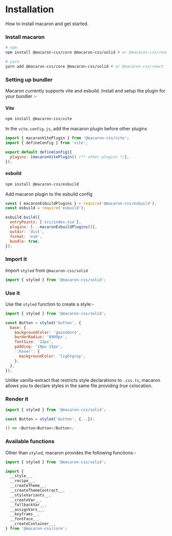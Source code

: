 # Installation

How to install macaron and get started.

### Install macaron

```bash
# npm
npm install @macaron-css/core @macaron-css/solid # or @macaron-css/react

# yarn
yarn add @macaron-css/core @macaron-css/solid # or @macaron-css/react
```

### Setting up bundler

Macaron currently supports vite and esbuild. Install and setup the plugin for your bundler :-

#### Vite

```bash
npm install @macaron-css/vite
```

In the `vite.config.js`, add the macaron plugin before other plugins

```js line=5
import { macaronVitePlugin } from '@macaron-css/vite';
import { defineConfig } from 'vite';

export default defineConfig({
  plugins: [macaronVitePlugin() /** other plugins */],
});
```

#### esbuild

```bash
npm install @macaron-css/esbuild
```

Add macaron plugin to the esbuild config

```js line=6
const { macaronEsbuildPlugins } = require('@macaron-css/esbuild');
const esbuild = require('esbuild');

esbuild.build({
  entryPoints: ['src/index.tsx'],
  plugins: [...macaronEsbuildPlugins()],
  outdir: 'dist',
  format: 'esm',
  bundle: true,
});
```

### Import it

Import `styled` from `@macaron-css/solid`

```js
import { styled } from '@macaron-css/solid';
```

### Use it

Use the `styled` function to create a style:-

```js
import { styled } from '@macaron-css/solid';

const Button = styled('button', {
  base: {
    backgroundColor: 'gainsboro',
    borderRadius: '9999px',
    fontSize: '13px',
    padding: '10px 15px',
    ':hover': {
      backgroundColor: 'lightgray',
    },
  },
});
```

Unlike vanilla-extract that restricts style declarations to `.css.ts`, macaron allows you to declare styles in the same file providing _true_ colocation.

### Render it

```js
import { styled } from '@macaron-css/solid';

const Button = styled('button', {...});

() => <Button>Button</Button>;
```

### Available functions

Other than `styled`, macaron provides the following functions:-

```js
import { styled } from '@macaron-css/solid';

import {
  __style__,
  __recipe__,
  __createTheme__,
  __createThemeContract__,
  __styleVariants__,
  __createVar__,
  __fallbackVar__,
  __assignVars__,
  __keyframs__,
  __fontFace__,
  __createContainer__,
} from '@macaron-css/core';
```

